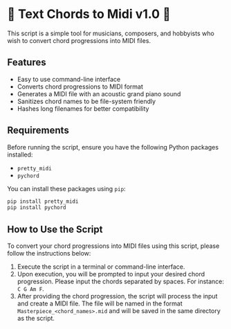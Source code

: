 # 🎵 Text Chords to Midi v1.0 🎵

This script is a simple tool for musicians, composers, and hobbyists who wish to convert chord progressions into MIDI files.
## Features

- Easy to use command-line interface
- Converts chord progressions to MIDI format
- Generates a MIDI file with an acoustic grand piano sound
- Sanitizes chord names to be file-system friendly
- Hashes long filenames for better compatibility

## Requirements

Before running the script, ensure you have the following Python packages installed:

- `pretty_midi`
- `pychord`

You can install these packages using `pip`:

```bash
pip install pretty_midi
pip install pychord
```
## How to Use the Script

To convert your chord progressions into MIDI files using this script, please follow the instructions below:

1. Execute the script in a terminal or command-line interface.
2. Upon execution, you will be prompted to input your desired chord progression. Please input the chords separated by spaces. For instance: `C G Am F`.
3. After providing the chord progression, the script will process the input and create a MIDI file. The file will be named in the format `Masterpiece_<chord_names>.mid` and will be saved in the same directory as the script.



